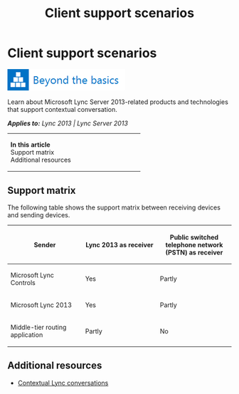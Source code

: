 ﻿---
title: Client support scenarios
TOCTitle: Client support scenarios
ms:assetid: 30a8f95e-a04f-4254-a256-b66ed86d7e51
ms:mtpsurl: https://msdn.microsoft.com/en-us/library/JJ945541(v=office.15)
ms:contentKeyID: 51541343
ms.date: 07/24/2014
mtps_version: v=office.15
---

# Client support scenarios

![Beyond the basics topic](images/JJ945548.mod_icon_beyondbasics_long(Office.15).png "Beyond the basics topic")

Learn about Microsoft Lync Server 2013-related products and technologies that support contextual conversation.


_**Applies to:** Lync 2013 | Lync Server 2013_

<table>
<colgroup>
<col style="width: 50%" />
<col style="width: 50%" />
</colgroup>
<tbody>
<tr class="odd">
<td><p><strong>In this article</strong><br />
Support matrix<br />
Additional resources</p></td>
<td><p></p>
<p></p></td>
</tr>
</tbody>
</table>


## Support matrix

The following table shows the support matrix between receiving devices and sending devices.

<table>
<colgroup>
<col style="width: 33%" />
<col style="width: 33%" />
<col style="width: 33%" />
</colgroup>
<thead>
<tr class="header">
<th><p>Sender</p></th>
<th><p>Lync 2013 as receiver</p></th>
<th><p>Public switched telephone network (PSTN) as receiver</p></th>
</tr>
</thead>
<tbody>
<tr class="odd">
<td><p>Microsoft Lync Controls</p></td>
<td><p>Yes</p></td>
<td><p>Partly</p></td>
</tr>
<tr class="even">
<td><p>Microsoft Lync 2013</p></td>
<td><p>Yes</p></td>
<td><p>Partly</p></td>
</tr>
<tr class="odd">
<td><p>Middle-tier routing application</p></td>
<td><p>Partly</p></td>
<td><p>No</p></td>
</tr>
</tbody>
</table>


## Additional resources

  - [Contextual Lync conversations](contextual-lync-conversations.md)

